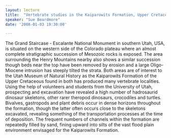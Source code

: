 ```yaml
---
layout: lecture
title:  "Vertebrate studies in the Kaiparowits Formation, Upper Cretaceous, of Southern Utah"
speaker: "Sue Beardmore"
date: '2008-01-03 19:30:00'

---
```

The Grand Staircase - Escalante National Monument in southern Utah, USA, is situated on the western side of the Colorado plateau where an almost complete stratigraphic succession of Mesozoic rocks is exposed. The area surrounding the Henry Mountains nearby also shows a similar succession though beds near the top have been removed by erosion and a large Oligo-Miocene intrusion has steeply tilted the strata. Both areas are of interest to the Utah Museum of Natural History as the Kaiparowits Formation of the Upper Cretaceous found in both has produced many vertebrate localities. Using the help of volunteers and students from the University of Utah, prospecting and excavation have revealed a high number of hadrosaurid dinosaur skeletons, other rarer theropod dinosaurs, crocodiles and turtles. Bivalves, gastropods and plant debris occur in dense horizons throughout the formation, though the latter often occurs close to the skeletons excavated, revealing something of the transportation processes at the time of deposition. The frequent numbers of channels within the formation are repeatedly filled by sand, fining upward into silts of the vast flood plain environment envisaged for the Kaiparowits Formation.